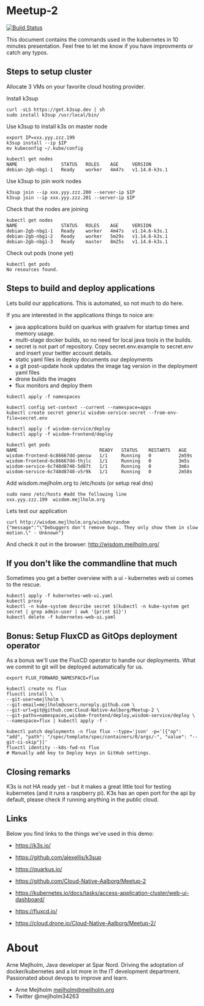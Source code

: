 # Meetup-2

[![Build Status](https://cloud.drone.io/api/badges/Cloud-Native-Aalborg/Meetup-2/status.svg)](https://cloud.drone.io/Cloud-Native-Aalborg/Meetup-2)

This document contains the commands used in the kubernetes in 10 minutes presentation.
Feel free to let me know if you have improvments or catch any typos.



## Steps to setup cluster

Allocate 3 VMs on your favorite cloud hosting provider. 

Install k3sup

~~~Shell
curl -sLS https://get.k3sup.dev | sh
sudo install k3sup /usr/local/bin/
~~~

Use k3sup to install k3s on master node

~~~Shell
export IP=xxx.yyy.zzz.199
k3sup install --ip $IP
mv kubeconfig ~/.kube/config

kubectl get nodes
NAME                STATUS   ROLES    AGE     VERSION
debian-2gb-nbg1-1   Ready    worker   4m47s   v1.14.6-k3s.1
~~~

Use k3sup to join work nodes

~~~Shell
k3sup join --ip xxx.yyy.zzz.200 --server-ip $IP
k3sup join --ip xxx.yyy.zzz.201 --server-ip $IP
~~~

Check that the nodes are joining

~~~Shell
kubectl get nodes
NAME                STATUS   ROLES    AGE     VERSION
debian-2gb-nbg1-1   Ready    worker   4m47s   v1.14.6-k3s.1
debian-2gb-nbg1-2   Ready    worker   5m29s   v1.14.6-k3s.1
debian-2gb-nbg1-3   Ready    master   8m25s   v1.14.6-k3s.1
~~~

Check out pods (none yet)

~~~Shell
kubectl get pods
No resources found.
~~~


## Steps to build and deploy applications

Lets build our applications. This is automated, so not much to do here.

If you are interested in the applications things to noice are: 

 - java applications build on quarkus with graalvm for startup times and memory usage.
 - multi-stage docker builds, so no need for local java tools in the builds. 
 - secret is not part of repository. Copy secret.env.example to secret.env and insert your twitter account details. 
 - static yaml files in deploy documents our deployments
 - a git post-update hook updates the image tag version in the deployment yaml files
 - drone builds the images
 - flux monitors and deploy them

~~~Shell
kubectl apply -f namespaces

kubectl config set-context --current --namespace=apps
kubectl create secret generic wisdom-service-secret --from-env-file=secret.env

kubectl apply -f wisdom-service/deploy
kubectl apply -f wisdom-frontend/deploy

kubectl get pods
NAME                              READY   STATUS    RESTARTS   AGE
wisdom-frontend-6c86667dd-pmnsw   1/1     Running   0          2m59s
wisdom-frontend-6c86667dd-thjlc   1/1     Running   0          3m5s
wisdom-service-6c748d8748-5d87t   1/1     Running   0          3m6s
wisdom-service-6c748d8748-v5r9k   1/1     Running   0          2m58s
~~~

Add wisdom.mejlholm.org to /etc/hosts (or setup real dns)

~~~Shell
sudo nano /etc/hosts #add the following line
xxx.yyy.zzz.199  wisdom.mejlholm.org
~~~

Lets test our application

~~~Shell
curl http://wisdom.mejlholm.org/wisdom/random
{"message":"\"Debuggers don't remove bugs. They only show them in slow motion.\" - Unknown"}
~~~

And check it out in the browser:
http://wisdom.mejlholm.org/



## If you don't like the commandline that much

Sometimes you get a better overview with a ui - kubernetes web ui comes to the rescue.

~~~Shell
kubectl apply -f kubernetes-web-ui.yaml
kubectl proxy
kubectl -n kube-system describe secret $(kubectl -n kube-system get secret | grep admin-user | awk '{print $1}')
kubectl delete -f kubernetes-web-ui.yaml
~~~


## Bonus: Setup FluxCD as GitOps deployment operator

As a bonus we'll use the FluxCD operator to handle our deployments. What we commit to git will be deployed automatically for us. 

~~~Shell
export FLUX_FORWARD_NAMESPACE=flux

kubectl create ns flux
fluxctl install \
--git-user=mejlholm \
--git-email=mejlholm@users.noreply.github.com \
--git-url=git@github.com:Cloud-Native-Aalborg/Meetup-2 \
--git-paths=namespaces,wisdom-frontend/deploy,wisdom-service/deploy \
--namespace=flux | kubectl apply -f -

kubectl patch deployments -n flux flux --type='json' -p='[{"op": "add", "path": "/spec/template/spec/containers/0/args/-", "value": "--git-ci-skip"}]'
fluxctl identity --k8s-fwd-ns flux
# Manually add key to Deploy keys in GitHub settings. 

~~~

## Closing remarks
K3s is not HA ready yet - but it makes a great little tool for testing kubernetes (and it runs a raspberry pi).
K3s has an open port for the api by default, please check if running anything in the public cloud. 


## Links
Below you find links to the things we've used in this demo:

- https://k3s.io/

- https://github.com/alexellis/k3sup

- https://quarkus.io/

- https://github.com/Cloud-Native-Aalborg/Meetup-2

- https://kubernetes.io/docs/tasks/access-application-cluster/web-ui-dashboard/

- https://fluxcd.io/

- https://cloud.drone.io/Cloud-Native-Aalborg/Meetup-2/

# About
Arne Mejlholm, Java developer at Spar Nord. Driving the adoptation of docker/kubernetes and a lot more 
in the IT development department. Passionated about devops to improve and learn.

- Arne Mejlholm mejlholm@mejlholm.org
- Twitter @mejlholm34263
